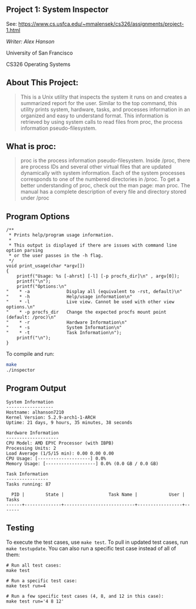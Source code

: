 ## Project 1: System Inspector
See: https://www.cs.usfca.edu/~mmalensek/cs326/assignments/project-1.html

*Writer: Alex Hanson*

University of San Francisco

CS326 Operating Systems

## About This Project:
> This is a Unix utility that inspects the system it runs on and creates a summarized report for the user. 
> Similar to the top command, this utility prints system, hardware, tasks, and processes information in an organized
> and easy to understand format. This information is retrieved by using system calls to read files from proc, the process 
> information pseudo-filesystem.

## What is proc:
> proc is the process information pseudo-filesystem. Inside /proc, there are process IDs and several other virtual files 
> that are updated dynamically with system information. Each of the system processes corresponds to one of the numbered 
> directories in /proc. To get a better understanding of proc, check out the man page: man proc. The manual has a complete 
> description of every file and directory stored under /proc

## Program Options 
```
/**
 * Prints help/program usage information.
 *
 * This output is displayed if there are issues with command line option parsing
 * or the user passes in the -h flag.
 */
void print_usage(char *argv[])
{
    printf("Usage: %s [-ahrst] [-l] [-p procfs_dir]\n" , argv[0]);
    printf("\n");
    printf("Options:\n"
"    * -a              Display all (equivalent to -rst, default)\n"
"    * -h              Help/usage information\n"
"    * -l              Live view. Cannot be used with other view options.\n"
"    * -p procfs_dir   Change the expected procfs mount point (default: /proc)\n"
"    * -r              Hardware Information\n"
"    * -s              System Information\n"
"    * -t              Task Information\n");
    printf("\n");
}
```
>

To compile and run:

```bash
make
./inspector
```

## Program Output

```
System Information
------------------
Hostname: alhanson7210
Kernel Version: 5.2.9-arch1-1-ARCH
Uptime: 21 days, 9 hours, 35 minutes, 38 seconds

Hardware Information
--------------------
CPU Model: AMD EPYC Processor (with IBPB)
Processing Units: 2
Load Average (1/5/15 min): 0.00 0.00 0.00
CPU Usage: [--------------------] 0.0%
Memory Usage: [-------------------] 0.0% (0.0 GB / 0.0 GB)

Task Information
----------------
Tasks running: 87

  PID |        State |                 Task Name |            User | Tasks
------+--------------+---------------------------+-----------------+-------
```

## Testing

To execute the test cases, use `make test`. To pull in updated test cases, run `make testupdate`. You can also run a specific test case instead of all of them:

```
# Run all test cases:
make test

# Run a specific test case:
make test run=4

# Run a few specific test cases (4, 8, and 12 in this case):
make test run='4 8 12'
```
